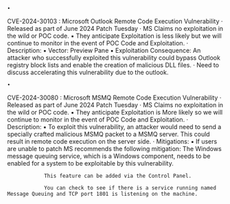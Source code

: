 	• 
CVE-2024-30103
: Microsoft Outlook Remote Code Execution Vulnerability
		· Released as part of June 2024 Patch Tuesday
		· MS Claims no exploitation in the wild or POC code.
			▪ They anticipate Exploitation is less likely but we will continue to monitor in the event of POC Code and Exploitation.
		· Description:
			▪ Vector: Preview Pane
			▪ Exploitation Consequence: An attacker who successfully exploited this vulnerability could bypass Outlook registry block lists and enable the creation of malicious DLL files.
		· Need to discuss accelerating this vulnerability due to the outlook.
		
	• 
CVE-2024-30080
: Microsoft MSMQ Remote Code Execution Vulnerability
		· Released as part of June 2024 Patch Tuesday
		· MS Claims no exploitation in the wild or POC code.
			▪ They anticipate Exploitation is More likely so we will continue to monitor in the event of POC Code and Exploitation.
		· Description:
			▪ To exploit this vulnerability, an attacker would need to send a specially crafted malicious MSMQ packet to a MSMQ server. This could result in remote code execution on the server side.
		· Mitigations:
			▪ If users are unable to patch MS recommends the following mitigation:
				The Windows message queuing service, which is a Windows component, needs to be enabled for a system to be exploitable by this vulnerability. 
				
				This feature can be added via the Control Panel.
				
				You can check to see if there is a service running named Message Queuing and TCP port 1801 is listening on the machine.

